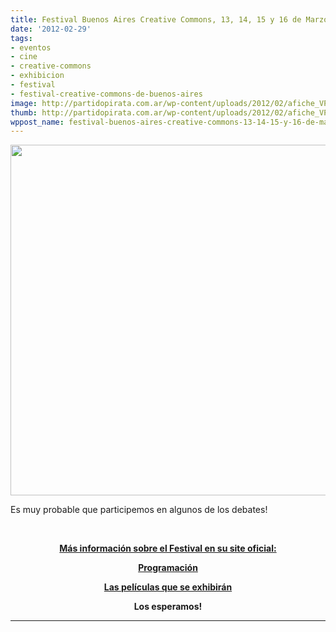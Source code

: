 ```yaml
---
title: Festival Buenos Aires Creative Commons, 13, 14, 15 y 16 de Marzo
date: '2012-02-29'
tags:
- eventos
- cine
- creative-commons
- exhibicion
- festival
- festival-creative-commons-de-buenos-aires
image: http://partidopirata.com.ar/wp-content/uploads/2012/02/afiche_VP_021.jpg
thumb: http://partidopirata.com.ar/wp-content/uploads/2012/02/afiche_VP_021-150x150.jpg
wppost_name: festival-buenos-aires-creative-commons-13-14-15-y-16-de-marzo
---
```


<a href="http://partidopirata.com.ar/wp-content/uploads/2012/02/afiche_VP_021.jpg"><img class="aligncenter size-full wp-image-3335" title="Festival Creative Commons" src="http://partidopirata.com.ar/wp-content/uploads/2012/02/afiche_VP_021.jpg" alt="" width="800" height="561" /></a>

Es muy probable que participemos en algunos de los debates!

&nbsp;
<p style="text-align: center;"><strong><a href="http://www.ccbue.com.ar/" target="">Más información sobre el Festival en su site oficial:</a></strong></p>
<p style="text-align: center;"><strong><a href="http://www.ccbue.com.ar/programacion/" target="_blank">Programación</a></strong></p>
<p style="text-align: center;"><strong><a href="http://www.ccbue.com.ar/category/peliculas/" target="_blank">Las películas que se exhibirán</a></strong></p>
<p style="text-align: center;"><strong>Los esperamos!</strong></p>


<hr />
